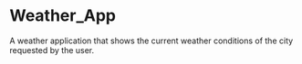 # Weather_App
A weather application that shows the current weather conditions of the city requested by the user.

